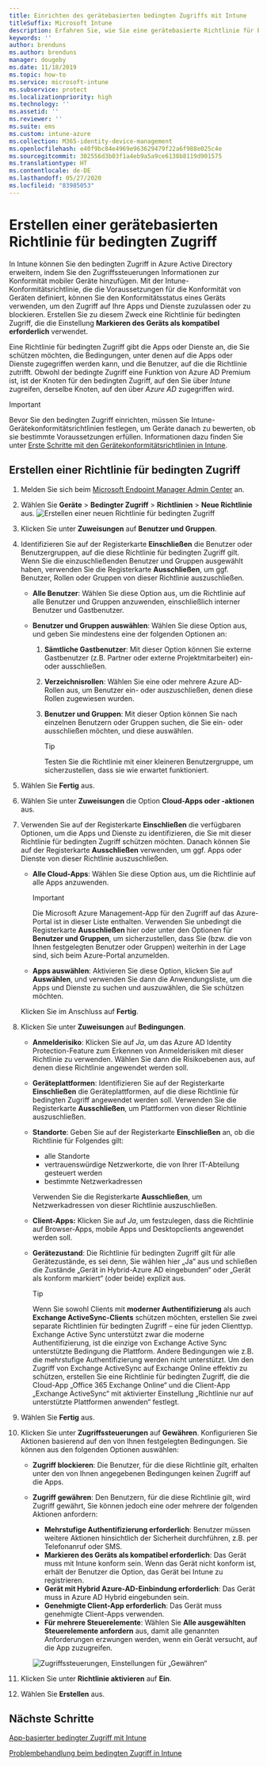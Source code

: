 ```yaml
---
title: Einrichten des gerätebasierten bedingten Zugriffs mit Intune
titleSuffix: Microsoft Intune
description: Erfahren Sie, wie Sie eine gerätebasierte Richtlinie für bedingten Zugriff auf Grundlage der Gerätekonformität und der Verwaltung mobiler Apps in Microsoft Intune erstellen.
keywords: ''
author: brenduns
ms.author: brenduns
manager: dougeby
ms.date: 11/18/2019
ms.topic: how-to
ms.service: microsoft-intune
ms.subservice: protect
ms.localizationpriority: high
ms.technology: ''
ms.assetid: ''
ms.reviewer: ''
ms.suite: ems
ms.custom: intune-azure
ms.collection: M365-identity-device-management
ms.openlocfilehash: e40f9bc84e4969e963629479f22a6f988e025c4e
ms.sourcegitcommit: 302556d3b03f1a4eb9a5a9ce6138b8119d901575
ms.translationtype: HT
ms.contentlocale: de-DE
ms.lasthandoff: 05/27/2020
ms.locfileid: "83985053"
---
```

# <a name="create-a-device-based-conditional-access-policy"></a>Erstellen einer gerätebasierten Richtlinie für bedingten Zugriff

In Intune können Sie den bedingten Zugriff in Azure Active Directory erweitern, indem Sie den Zugriffssteuerungen Informationen zur Konformität mobiler Geräte hinzufügen. Mit der Intune-Konformitätsrichtlinie, die die Voraussetzungen für die Konformität von Geräten definiert, können Sie den Konformitätsstatus eines Geräts verwenden, um den Zugriff auf Ihre Apps und Dienste zuzulassen oder zu blockieren. Erstellen Sie zu diesem Zweck eine Richtlinie für bedingten Zugriff, die die Einstellung **Markieren des Geräts als kompatibel erforderlich** verwendet.

Eine Richtlinie für bedingten Zugriff gibt die Apps oder Dienste an, die Sie schützen möchten, die Bedingungen, unter denen auf die Apps oder Dienste zugegriffen werden kann, und die Benutzer, auf die die Richtlinie zutrifft. Obwohl der bedingte Zugriff eine Funktion von Azure AD Premium ist, ist der Knoten für den bedingten Zugriff, auf den Sie über *Intune* zugreifen, derselbe Knoten, auf den über *Azure AD* zugegriffen wird.

> [!IMPORTANT]
> Bevor Sie den bedingten Zugriff einrichten, müssen Sie Intune-Gerätekonformitätsrichtlinien festlegen, um Geräte danach zu bewerten, ob sie bestimmte Voraussetzungen erfüllen. Informationen dazu finden Sie unter [Erste Schritte mit den Gerätekonformitätsrichtlinien in Intune](device-compliance-get-started.md).

## <a name="create-conditional-access-policy"></a>Erstellen einer Richtlinie für bedingten Zugriff

1. Melden Sie sich beim [Microsoft Endpoint Manager Admin Center](https://go.microsoft.com/fwlink/?linkid=2109431) an.

2. Wählen Sie **Geräte** > **Bedingter Zugriff** > **Richtlinien** > **Neue Richtlinie** aus.
  ![Erstellen einer neuen Richtlinie für bedingten Zugriff](./media/create-conditional-access-intune/create-ca.png)

3. Klicken Sie unter **Zuweisungen** auf **Benutzer und Gruppen**.

4. Identifizieren Sie auf der Registerkarte **Einschließen** die Benutzer oder Benutzergruppen, auf die diese Richtlinie für bedingten Zugriff gilt. Wenn Sie die einzuschließenden Benutzer und Gruppen ausgewählt haben, verwenden Sie die Registerkarte **Ausschließen**, um ggf. Benutzer, Rollen oder Gruppen von dieser Richtlinie auszuschließen.

   - **Alle Benutzer**: Wählen Sie diese Option aus, um die Richtlinie auf alle Benutzer und Gruppen anzuwenden, einschließlich interner Benutzer und Gastbenutzer.

   - **Benutzer und Gruppen auswählen**: Wählen Sie diese Option aus, und geben Sie mindestens eine der folgenden Optionen an:
  
     1. **Sämtliche Gastbenutzer**: Mit dieser Option können Sie externe Gastbenutzer (z.B. Partner oder externe Projektmitarbeiter) ein- oder ausschließen.

     2. **Verzeichnisrollen**: Wählen Sie eine oder mehrere Azure AD-Rollen aus, um Benutzer ein- oder auszuschließen, denen diese Rollen zugewiesen wurden.

     3. **Benutzer und Gruppen**: Mit dieser Option können Sie nach einzelnen Benutzern oder Gruppen suchen, die Sie ein- oder ausschließen möchten, und diese auswählen.

        > [!TIP]
        > Testen Sie die Richtlinie mit einer kleineren Benutzergruppe, um sicherzustellen, dass sie wie erwartet funktioniert.

5. Wählen Sie **Fertig** aus.

6. Wählen Sie unter **Zuweisungen** die Option **Cloud-Apps oder -aktionen** aus.

7. Verwenden Sie auf der Registerkarte **Einschließen** die verfügbaren Optionen, um die Apps und Dienste zu identifizieren, die Sie mit dieser Richtlinie für bedingten Zugriff schützen möchten. Danach können Sie auf der Registerkarte **Ausschließen** verwenden, um ggf. Apps oder Dienste von dieser Richtlinie auszuschließen.

   - **Alle Cloud-Apps**: Wählen Sie diese Option aus, um die Richtlinie auf alle Apps anzuwenden.
     > [!IMPORTANT]
     > Die Microsoft Azure Management-App für den Zugriff auf das Azure-Portal ist in dieser Liste enthalten. Verwenden Sie unbedingt die Registerkarte **Ausschließen** hier oder unter den Optionen für **Benutzer und Gruppen**, um sicherzustellen, dass Sie (bzw. die von Ihnen festgelegten Benutzer oder Gruppen) weiterhin in der Lage sind, sich beim Azure-Portal anzumelden. 

   - **Apps auswählen**: Aktivieren Sie diese Option, klicken Sie auf **Auswählen**, und verwenden Sie dann die Anwendungsliste, um die Apps und Dienste zu suchen und auszuwählen, die Sie schützen möchten.

   Klicken Sie im Anschluss auf **Fertig**.

8. Klicken Sie unter **Zuweisungen** auf **Bedingungen**.

   - **Anmelderisiko**: Klicken Sie auf *Ja*, um das Azure AD Identity Protection-Feature zum Erkennen von Anmelderisiken mit dieser Richtlinie zu verwenden. Wählen Sie dann die Risikoebenen aus, auf denen diese Richtlinie angewendet werden soll.

   - **Geräteplattformen**: Identifizieren Sie auf der Registerkarte **Einschließen** die Geräteplattformen, auf die diese Richtlinie für bedingten Zugriff angewendet werden soll. Verwenden Sie die Registerkarte **Ausschließen**, um Plattformen von dieser Richtlinie auszuschließen.

   - **Standorte**: Geben Sie auf der Registerkarte **Einschließen** an, ob die Richtlinie für Folgendes gilt:
     - alle Standorte
     - vertrauenswürdige Netzwerkorte, die von Ihrer IT-Abteilung gesteuert werden
     - bestimmte Netzwerkadressen

     Verwenden Sie die Registerkarte **Ausschließen**, um Netzwerkadressen von dieser Richtlinie auszuschließen.

   - **Client-Apps:** Klicken Sie auf *Ja*, um festzulegen, dass die Richtlinie auf Browser-Apps, mobile Apps und Desktopclients angewendet werden soll.

   - **Gerätezustand**: Die Richtlinie für bedingten Zugriff gilt für alle Gerätezustände, es sei denn, Sie wählen hier „Ja“ aus und schließen die Zustände „Gerät in Hybrid-Azure AD eingebunden“ oder „Gerät als konform markiert“ (oder beide) explizit aus.

     > [!TIP]
     > Wenn Sie sowohl Clients mit **moderner Authentifizierung** als auch **Exchange ActiveSync-Clients** schützen möchten, erstellen Sie zwei separate Richtlinien für bedingten Zugriff – eine für jeden Clienttyp. Exchange Active Sync unterstützt zwar die moderne Authentifizierung, ist die einzige von Exchange Active Sync unterstützte Bedingung die Plattform. Andere Bedingungen wie z.B. die mehrstufige Authentifizierung werden nicht unterstützt. Um den Zugriff von Exchange ActiveSync auf Exchange Online effektiv zu schützen, erstellen Sie eine Richtlinie für bedingten Zugriff, die die Cloud-App „Office 365 Exchange Online“ und die Client-App „Exchange ActiveSync“ mit aktivierter Einstellung „Richtlinie nur auf unterstützte Plattformen anwenden“ festlegt.

9. Wählen Sie **Fertig** aus.

10. Klicken Sie unter **Zugriffssteuerungen** auf **Gewähren**. Konfigurieren Sie Aktionen basierend auf den von Ihnen festgelegten Bedingungen.  Sie können aus den folgenden Optionen auswählen:

    - **Zugriff blockieren**: Die Benutzer, für die diese Richtlinie gilt, erhalten unter den von Ihnen angegebenen Bedingungen keinen Zugriff auf die Apps.
    - **Zugriff gewähren**: Den Benutzern, für die diese Richtlinie gilt, wird Zugriff gewährt, Sie können jedoch eine oder mehrere der folgenden Aktionen anfordern:
      - **Mehrstufige Authentifizierung erforderlich**: Benutzer müssen weitere Aktionen hinsichtlich der Sicherheit durchführen, z.B. per Telefonanruf oder SMS.
      - **Markieren des Geräts als kompatibel erforderlich**: Das Gerät muss mit Intune konform sein. Wenn das Gerät nicht konform ist, erhält der Benutzer die Option, das Gerät bei Intune zu registrieren.
      - **Gerät mit Hybrid Azure-AD-Einbindung erforderlich**: Das Gerät muss in Azure AD Hybrid eingebunden sein.
      - **Genehmigte Client-App erforderlich**: Das Gerät muss genehmigte Client-Apps verwenden. 
      - **Für mehrere Steuerelemente**: Wählen Sie **Alle ausgewählten Steuerelemente anfordern** aus, damit alle genannten Anforderungen erzwungen werden, wenn ein Gerät versucht, auf die App zuzugreifen.

      ![Zugriffssteuerungen, Einstellungen für „Gewähren“](./media/create-conditional-access-intune/create-ca-grant-access-settings.png)

11. Klicken Sie unter **Richtlinie aktivieren** auf **Ein**.

12. Wählen Sie **Erstellen** aus.

## <a name="next-steps"></a>Nächste Schritte

[App-basierter bedingter Zugriff mit Intune](app-based-conditional-access-intune.md)

[Problembehandlung beim bedingten Zugriff in Intune](https://support.microsoft.com/help/4456106)
